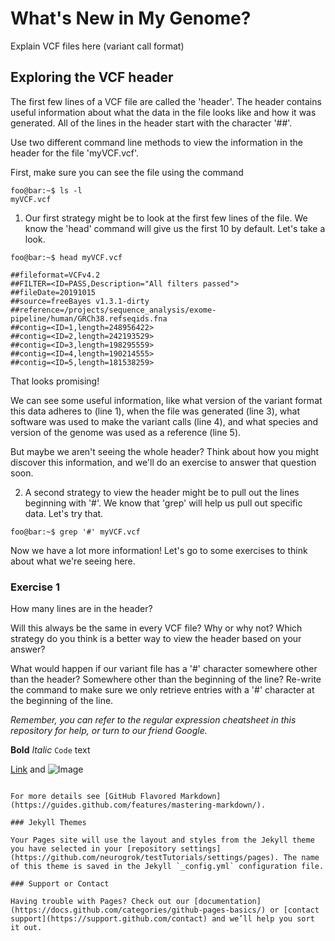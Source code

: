 # What's New in My Genome? 

Explain VCF files here (variant call format) 

## Exploring the VCF header 

The first few lines of a VCF file are called the 'header'. The header contains useful information about what the data in the file looks like and how it was generated. All of the lines in the header start with the character '##'. 

Use two different command line methods to view the information in the header for the file 'myVCF.vcf'. 

First, make sure you can see the file using the command 
```console
foo@bar:~$ ls -l 
myVCF.vcf 
```

1. Our first strategy might be to look at the first few lines of the file. We know the 'head' command will give us the first 10 by default. Let's take a look. 

```console
foo@bar:~$ head myVCF.vcf

##fileformat=VCFv4.2
##FILTER=<ID=PASS,Description="All filters passed">
##fileDate=20191015
##source=freeBayes v1.3.1-dirty
##reference=/projects/sequence_analysis/exome-pipeline/human/GRCh38.refseqids.fna
##contig=<ID=1,length=248956422>
##contig=<ID=2,length=242193529>
##contig=<ID=3,length=198295559>
##contig=<ID=4,length=190214555>
##contig=<ID=5,length=181538259>
```

That looks promising! 

We can see some useful information, like what version of the variant format this data adheres to (line 1), when the file was generated (line 3), what software was used to make the variant calls (line 4), and what species and version of the genome was used as a reference (line 5). 

But maybe we aren't seeing the whole header? Think about how you might discover this information, and we'll do an exercise to answer that question soon. 

2. A second strategy to view the header might be to pull out the lines beginning with '#'. We know that 'grep' will help us pull out specific data. Let's try that. 

```console
foo@bar:~$ grep '#' myVCF.vcf

```
Now we have a lot more information! Let's go to some exercises to think about what we're seeing here. 


### Exercise 1

How many lines are in the header? 

Will this always be the same in every VCF file? Why or why not? Which strategy do you think is a better way to view the header based on your answer? 

What would happen if our variant file has a '#' character somewhere other than the header? Somewhere other than the beginning of the line? Re-write the command to make sure we only retrieve entries with a '#' character at the beginning of the line. 

_Remember, you can refer to the regular expression cheatsheet in this repository for help, or turn to our friend Google._

**Bold** _Italic_ `Code` text

[Link](url) and ![Image](src)
```

For more details see [GitHub Flavored Markdown](https://guides.github.com/features/mastering-markdown/).

### Jekyll Themes

Your Pages site will use the layout and styles from the Jekyll theme you have selected in your [repository settings](https://github.com/neurogrok/testTutorials/settings/pages). The name of this theme is saved in the Jekyll `_config.yml` configuration file.

### Support or Contact

Having trouble with Pages? Check out our [documentation](https://docs.github.com/categories/github-pages-basics/) or [contact support](https://support.github.com/contact) and we’ll help you sort it out.
